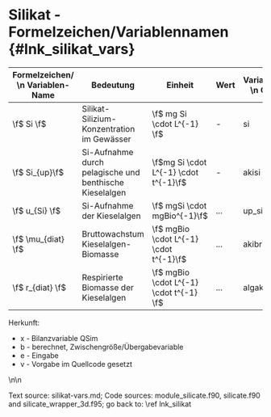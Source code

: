Silikat - Formelzeichen/Variablennamen {#lnk_silikat_vars} 
========================================

| Formelzeichen/ \n Variablen-Name | Bedeutung | Einheit | Wert | Variablennamen \n Quellcode | Herkunft | 
|----------------|------------|--------------|---------|---------|---------|
| \f$ Si \f$  | Silikat-Silizium-Konzentration im Gewässer | \f$ mg Si \cdot L^{-1} \f$ | - | si | b|
| \f$ Si_{up}\f$  | Si-Aufnahme durch pelagische und benthische Kieselalgen | \f$mg Si \cdot L^{-1} \cdot t^{-1}\f$ | - | akisi | b |
| \f$ u_{Si} \f$  | Si-Aufnahme der Kieselalgen |\f$ mgSi \cdot mgBio^{-1}\f$ | ... | up_si | ...|
| \f$ \mu_{diat} \f$ | Bruttowachstum Kieselalgen-Biomasse | \f$ mgBio \cdot L^{-1} \cdot t^{-1}\f$ | ... | akibr | ...|
| \f$ r_{diat} \f$ | Respirierte Biomasse der Kieselalgen | \f$ mgBio \cdot L^{-1} \cdot t^{-1} \f$ | ... | algak | ...|


Herkunft: 
+ x - Bilanzvariable QSim 
+ b - berechnet, Zwischengröße/Übergabevariable 
+ e - Eingabe 
+ v - Vorgabe im Quellcode gesetzt 

\n\n

Text source: silikat-vars.md; Code sources: module_silicate.f90, silicate.f90 
and silicate_wrapper_3d.f95; go back to: \ref lnk_silikat
